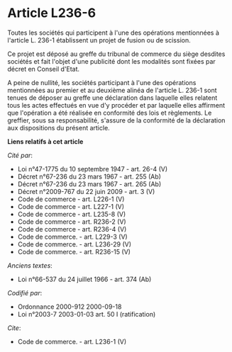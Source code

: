 # Article L236-6

Toutes les sociétés qui participent à l'une des opérations mentionnées à l'article L. 236-1 établissent un projet de fusion
ou de scission. 

Ce projet est déposé au greffe du tribunal de commerce du siège desdites sociétés et fait l'objet d'une publicité dont les
modalités sont fixées par décret en Conseil d'Etat.

A peine de nullité, les sociétés participant à l'une des opérations mentionnées au premier et au deuxième alinéa de l'article
L. 236-1 sont tenues de déposer au greffe une déclaration dans laquelle elles relatent tous les actes effectués en vue d'y
procéder et par laquelle elles affirment que l'opération a été réalisée en conformité des lois et règlements. Le greffier,
sous sa responsabilité, s'assure de la conformité de la déclaration aux dispositions du présent article.

**Liens relatifs à cet article**

_Cité par_:

  - Loi n°47-1775 du 10 septembre 1947 - art. 26-4 (V)
  - Décret n°67-236 du 23 mars 1967 - art. 255 (Ab)
  - Décret n°67-236 du 23 mars 1967 - art. 265 (Ab)
  - Décret n°2009-767 du 22 juin 2009 - art. 3 (V)
  - Code de commerce - art. L226-1 (V)
  - Code de commerce - art. L227-1 (V)
  - Code de commerce - art. L235-8 (V)
  - Code de commerce - art. R236-2 (V)
  - Code de commerce - art. R236-4 (V)
  - Code de commerce. - art. L229-3 (V)
  - Code de commerce. - art. L236-29 (V)
  - Code de commerce. - art. R236-15 (V)

_Anciens textes_:

  - Loi n°66-537 du 24 juillet 1966 - art. 374 (Ab)

_Codifié par_:

  - Ordonnance 2000-912 2000-09-18
  - Loi n°2003-7 2003-01-03 art. 50 I (ratification)

_Cite_:

  - Code de commerce. - art. L236-1 (V)
